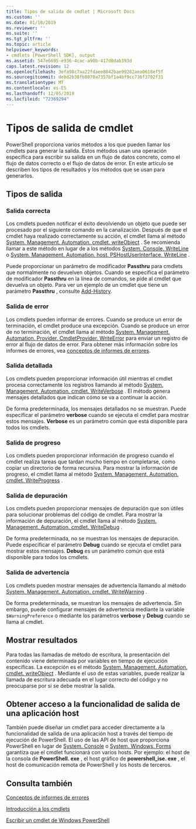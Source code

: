 ```yaml
---
title: Tipos de salida de cmdlet | Microsoft Docs
ms.custom: ''
ms.date: 01/18/2019
ms.reviewer: ''
ms.suite: ''
ms.tgt_pltfrm: ''
ms.topic: article
helpviewer_keywords:
- cmdlets [PowerShell SDK], output
ms.assetid: 547e6695-e936-4cac-a90b-417d0dab393d
caps.latest.revision: 12
ms.openlocfilehash: 3efa98c7aa22fdaee8042bae99282aea0618ef5f
ms.sourcegitcommit: debd2b38fb8070a7357bf1a4bf9cc736f3702f31
ms.translationtype: MT
ms.contentlocale: es-ES
ms.lasthandoff: 12/05/2019
ms.locfileid: "72369294"
---
```

# <a name="types-of-cmdlet-output"></a>Tipos de salida de cmdlet

PowerShell proporciona varios métodos a los que pueden llamar los cmdlets para generar la salida. Estos métodos usan una operación específica para escribir su salida en un flujo de datos concreto, como el flujo de datos correcto o el flujo de datos de error. En este artículo se describen los tipos de resultados y los métodos que se usan para generarlos.

## <a name="types-of-output"></a>Tipos de salida

### <a name="success-output"></a>Salida correcta

Los cmdlets pueden notificar el éxito devolviendo un objeto que puede ser procesado por el siguiente comando en la canalización. Después de que el cmdlet haya realizado correctamente su acción, el cmdlet llama al método [System. Management. Automation. cmdlet. writeObject](/dotnet/api/System.Management.Automation.Cmdlet.WriteObject) . Se recomienda llamar a este método en lugar de a los métodos [System. Console. WriteLine](/dotnet/api/System.Console.WriteLine) o [System. Management. Automation. host. PSHostUserInterface. WriteLine](/dotnet/api/System.Management.Automation.Host.PSHostUserInterface.WriteLine) .

Puede proporcionar un parámetro de modificador **Passthru** para cmdlets que normalmente no devuelven objetos.
Cuando se especifica el parámetro de modificador **Passthru** en la línea de comandos, se pide al cmdlet que devuelva un objeto. Para ver un ejemplo de un cmdlet que tiene un parámetro **Passthru** , consulte [Add-History](/powershell/module/Microsoft.PowerShell.Core/Add-History).

### <a name="error-output"></a>Salida de error

Los cmdlets pueden informar de errores. Cuando se produce un error de terminación, el cmdlet produce una excepción. Cuando se produce un error de no terminación, el cmdlet llama al método [System. Management. Automation. Provider. CmdletProvider. WriteError](/dotnet/api/System.Management.Automation.Provider.CmdletProvider.WriteError) para enviar un registro de error al flujo de datos de error. Para obtener más información sobre los informes de errores, vea [conceptos de informes de errores](./error-reporting-concepts.md).

### <a name="verbose-output"></a>Salida detallada

Los cmdlets pueden proporcionar información útil mientras el cmdlet procesa correctamente los registros llamando al método [System. Management. Automation. cmdlet. WriteVerbose](/dotnet/api/System.Management.Automation.Cmdlet.WriteVerbose) . El método genera mensajes detallados que indican cómo se va a continuar la acción.

De forma predeterminada, los mensajes detallados no se muestran. Puede especificar el parámetro **verbose** cuando se ejecuta el cmdlet para mostrar estos mensajes. **Verbose** es un parámetro común que está disponible para todos los cmdlets.

### <a name="progress-output"></a>Salida de progreso

Los cmdlets pueden proporcionar información de progreso cuando el cmdlet realiza tareas que tardan mucho tiempo en completarse, como copiar un directorio de forma recursiva. Para mostrar la información de progreso, el cmdlet llama al método [System. Management. Automation. cmdlet. WriteProgress](/dotnet/api/System.Management.Automation.Cmdlet.WriteProgress) .

### <a name="debug-output"></a>Salida de depuración

Los cmdlets pueden proporcionar mensajes de depuración que son útiles para solucionar problemas del código de cmdlet. Para mostrar la información de depuración, el cmdlet llama al método [System. Management. Automation. cmdlet. WriteDebug](/dotnet/api/System.Management.Automation.Cmdlet.WriteDebug) .

De forma predeterminada, no se muestran los mensajes de depuración. Puede especificar el parámetro **Debug** cuando se ejecuta el cmdlet para mostrar estos mensajes. **Debug** es un parámetro común que está disponible para todos los cmdlets.

### <a name="warning-output"></a>Salida de advertencia

Los cmdlets pueden mostrar mensajes de advertencia llamando al método [System. Management. Automation. cmdlet. WriteWarning](/dotnet/api/System.Management.Automation.Cmdlet.WriteWarning) .

De forma predeterminada, se muestran los mensajes de advertencia. Sin embargo, puede configurar mensajes de advertencia mediante la variable `$WarningPreference` o mediante los parámetros **verbose** y **Debug** cuando se llama al cmdlet.

## <a name="displaying-output"></a>Mostrar resultados

Para todas las llamadas de método de escritura, la presentación del contenido viene determinada por variables en tiempo de ejecución específicas. La excepción es el método [System. Management. Automation. cmdlet. writeObject](/dotnet/api/System.Management.Automation.Cmdlet.WriteObject) . Mediante el uso de estas variables, puede realizar la llamada de escritura adecuada en el lugar correcto del código y no preocuparse por si se debe mostrar la salida.

## <a name="accessing-the-output-functionality-of-a-host-application"></a>Obtener acceso a la funcionalidad de salida de una aplicación host

También puede diseñar un cmdlet para acceder directamente a la funcionalidad de salida de una aplicación host a través del tiempo de ejecución de PowerShell. El uso de las API de host que proporciona PowerShell en lugar de [System. Console](/dotnet/api/System.Console) o [System. Windows. Forms](/dotnet/api/System.Windows.Forms) garantiza que el cmdlet funcionará con varios hosts. Por ejemplo: el host de la consola de **PowerShell. exe** , el host gráfico de **powershell_ise. exe** , el host de comunicación remota de PowerShell y los hosts de terceros.

## <a name="see-also"></a>Consulta también

[Conceptos de informes de errores](./error-reporting-concepts.md)

[Introducción a los cmdlets](./cmdlet-overview.md)

[Escribir un cmdlet de Windows PowerShell](./writing-a-windows-powershell-cmdlet.md)